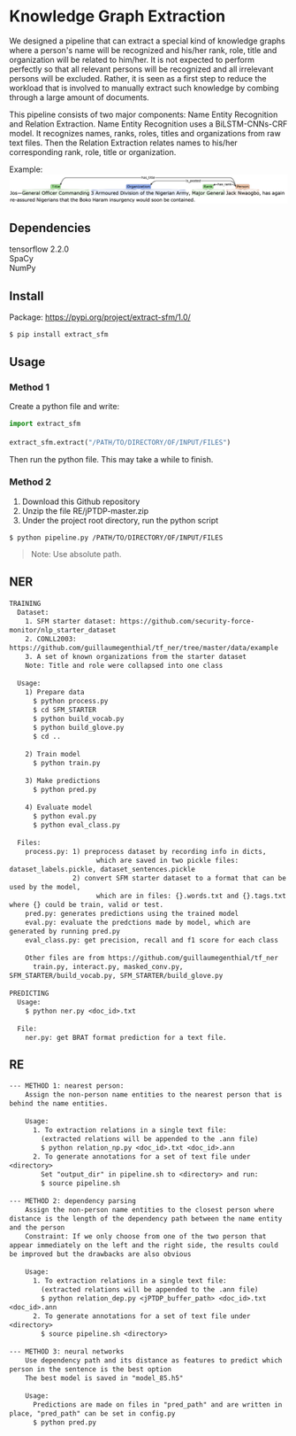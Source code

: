 # Knowledge Graph Extraction

We designed a pipeline that can extract a special kind of knowledge graphs where a person's name will be recognized and his/her rank, role, title and organization will be related to him/her. It is not expected to perform perfectly so that all relevant persons will be recognized and all irrelevant persons will be excluded. Rather, it is seen as a first step to reduce the workload that is involved to manually extract such knowledge by combing through a large amount of documents.

This pipeline consists of two major components: Name Entity Recognition and Relation Extraction. Name Entity Recognition uses a BiLSTM-CNNs-CRF model. It recognizes names, ranks, roles, titles and organizations from raw text files. Then the Relation Extraction relates names to his/her corresponding rank, role, title or organization.

Example:
![Example](images/brat_stn.png)

## Dependencies
tensorflow 2.2.0 <br>
SpaCy <br>
NumPy

## Install
Package: https://pypi.org/project/extract-sfm/1.0/
```shell
$ pip install extract_sfm
```


## Usage

### Method 1

Create a python file and write:
```python
import extract_sfm

extract_sfm.extract("/PATH/TO/DIRECTORY/OF/INPUT/FILES")
```
Then run the python file. This may take a while to finish.

### Method 2

1. Download this Github repository
2. Unzip the file RE/jPTDP-master.zip
3. Under the project root directory, run the python script

```shell
$ python pipeline.py /PATH/TO/DIRECTORY/OF/INPUT/FILES
```
> Note: Use absolute path.

## NER
```
TRAINING
  Dataset:
    1. SFM starter dataset: https://github.com/security-force-monitor/nlp_starter_dataset
    2. CONLL2003: https://github.com/guillaumegenthial/tf_ner/tree/master/data/example
    3. A set of known organizations from the starter dataset
    Note: Title and role were collapsed into one class

  Usage:
    1) Prepare data
      $ python process.py
      $ cd SFM_STARTER
      $ python build_vocab.py
      $ python build_glove.py
      $ cd ..

    2) Train model
      $ python train.py

    3) Make predictions
      $ python pred.py

    4) Evaluate model
      $ python eval.py
      $ python eval_class.py

  Files:
    process.py: 1) preprocess dataset by recording info in dicts,
                      which are saved in two pickle files: dataset_labels.pickle, dataset_sentences.pickle
                2) convert SFM starter dataset to a format that can be used by the model,
                      which are in files: {}.words.txt and {}.tags.txt where {} could be train, valid or test.
    pred.py: generates predictions using the trained model
    eval.py: evaluate the predctions made by model, which are generated by running pred.py
    eval_class.py: get precision, recall and f1 score for each class

    Other files are from https://github.com/guillaumegenthial/tf_ner
      train.py, interact.py, masked_conv.py, SFM_STARTER/build_vocab.py, SFM_STARTER/build_glove.py

PREDICTING
  Usage:
    $ python ner.py <doc_id>.txt

  File:
    ner.py: get BRAT format prediction for a text file.
```

## RE
```
--- METHOD 1: nearest person:
    Assign the non-person name entities to the nearest person that is behind the name entities.

    Usage:
      1. To extraction relations in a single text file:
        (extracted relations will be appended to the .ann file)
        $ python relation_np.py <doc_id>.txt <doc_id>.ann
      2. To generate annotations for a set of text file under <directory>
        Set "output_dir" in pipeline.sh to <directory> and run:
        $ source pipeline.sh

--- METHOD 2: dependency parsing
    Assign the non-person name entities to the closest person where distance is the length of the dependency path between the name entity and the person
    Constraint: If we only choose from one of the two person that appear immediately on the left and the right side, the results could be improved but the drawbacks are also obvious

    Usage:
      1. To extraction relations in a single text file:
        (extracted relations will be appended to the .ann file)
        $ python relation_dep.py <jPTDP_buffer_path> <doc_id>.txt <doc_id>.ann
      2. To generate annotations for a set of text file under <directory>
        $ source pipeline.sh <directory>

--- METHOD 3: neural networks
    Use dependency path and its distance as features to predict which person in the sentence is the best option
    The best model is saved in "model_85.h5"

    Usage:
      Predictions are made on files in "pred_path" and are written in place, "pred_path" can be set in config.py
      $ python pred.py
```
